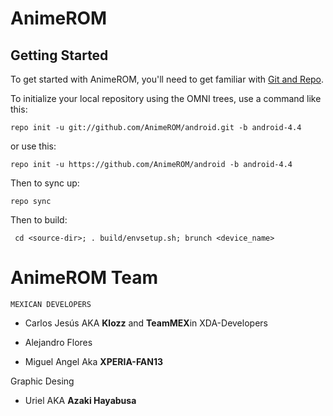 AnimeROM
========


Getting Started
---------------

To get started with AnimeROM, you'll need to get
familiar with [Git and Repo](http://source.android.com/download/using-repo).

To initialize your local repository using the OMNI trees, use a command like this:

    repo init -u git://github.com/AnimeROM/android.git -b android-4.4

or use this:

    repo init -u https://github.com/AnimeROM/android -b android-4.4

Then to sync up:

    repo sync

Then to build:

     cd <source-dir>; . build/envsetup.sh; brunch <device_name>



AnimeROM Team
===============

    MEXICAN DEVELOPERS

* Carlos Jesús AKA <b>Klozz</b> and <b>TeamMEX</b>in XDA-Developers
 
* Alejandro Flores 

* Miguel Angel Aka <b>XPERIA-FAN13</B>


Graphic Desing

* Uriel AKA <b>Azaki Hayabusa</b>
